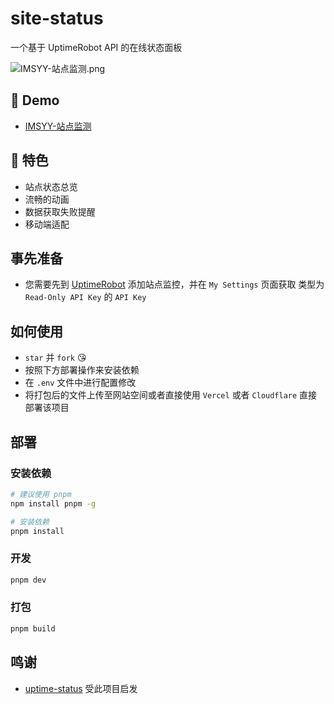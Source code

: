 # site-status

一个基于 UptimeRobot API 的在线状态面板

![IMSYY-站点监测.png](https://s1.ax1x.com/2023/07/20/pCHnLLt.png)

## 👀 Demo

- [IMSYY-站点监测](https://status.imsyy.top/)

## 🎉 特色

- 站点状态总览
- 流畅的动画
- 数据获取失败提醒
- 移动端适配

## 事先准备

- 您需要先到 [UptimeRobot](https://uptimerobot.com/dashboard) 添加站点监控，并在 `My Settings` 页面获取 类型为 `Read-Only API Key` 的 `API Key`

## 如何使用

- `star` 并 `fork` 😘
- 按照下方部署操作来安装依赖
- 在 `.env` 文件中进行配置修改
- 将打包后的文件上传至网站空间或者直接使用 `Vercel` 或者 `Cloudflare` 直接部署该项目

## 部署

### 安装依赖

```bash
# 建议使用 pnpm
npm install pnpm -g

# 安装依赖
pnpm install
```

### 开发

```bash
pnpm dev
```

### 打包

```bash
pnpm build
```

## 鸣谢

- [uptime-status](https://github.com/yb/uptime-status) 受此项目启发
